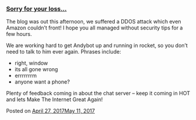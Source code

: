 
### [Sorry for your loss…](https://fazthebro.com/2017/04/27/sorry-for-your-loss/)

The blog was out this afternoon, we suffered a DDOS attack which even Amazon couldn’t front! I hope you all managed without security tips for a few hours.

We are working hard to get Andybot up and running in rocket, so you don’t need to talk to him ever again. Phrases include:

*   right, window
*   its all gone wrong
*   errrrrrrm
*   anyone want a phone?

Plenty of feedback coming in about the chat server – keep it coming in HOT and lets Make The Internet Great Again!

Posted on [April 27, 2017May 11, 2017](https://fazthebro.com/2017/04/27/secure-chat-server-on-fazthebro-com/)
